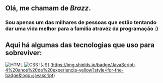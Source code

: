 ## Olá, me chamam de *Brazz*.
### Sou apenas um das milhares de pessoas que estão tentando dar uma vida melhor para a familia atravéz da programação :)

## Aqui há algumas das tecnologias que uso para sobreviver:
![HTML](https://img.shields.io/badge/HTML-4%20anos%20de%20experiencia-red?style=for-the-badge&logo=html5) ![CSS](https://img.shields.io/badge/css-4%20anos%20de%20experiencia-blue?style=for-the-badge&logo=css3) ![JS] (https://img.shields.io/badge/JavaScript-4%20anos%20de%20experiencia-yellow?style=for-the-badge&logo=javascript)
